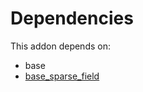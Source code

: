 # Dependencies

This addon depends on:

- base
- [base_sparse_field](../../odoo-bringout-oca-ocb-base_sparse_field)
